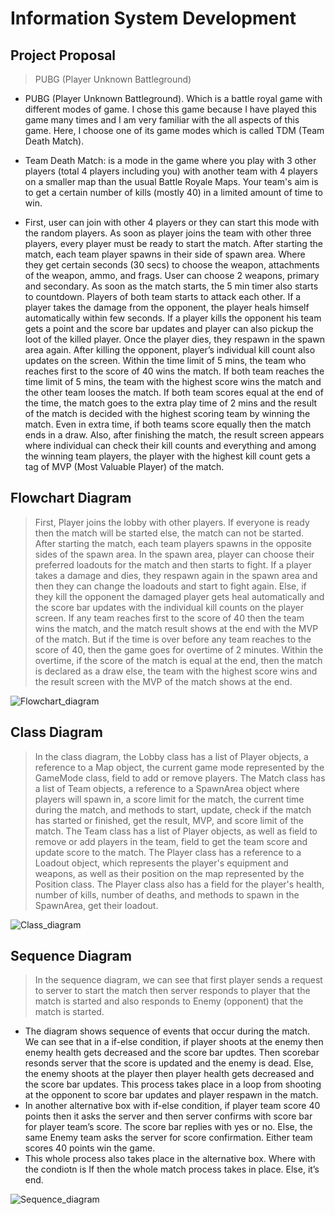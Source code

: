 # Information System Development

## Project Proposal

> PUBG (Player Unknown Battleground)

-  PUBG (Player Unknown Battleground). Which is a battle royal game with different modes of game. I chose this game because I have played this game many times and I am very familiar with the all aspects of this game. Here, I choose one of its game modes which is called TDM (Team Death Match). 

-  Team Death Match: is a mode in the game where you play with 3 other players (total 4 players including you) with another team with 4 players on a smaller map than the usual Battle Royale Maps. Your team's aim is to get a certain number of kills (mostly 40) in a limited amount of time to win.

-  First, user can join with other 4 players or they can start this mode with the random players. As soon as player joins the team with other three players, every player must be ready to start the match. After starting the match, each team player spawns in their side of spawn area. Where they get certain seconds (30 secs) to choose the weapon, attachments of the weapon, ammo, and frags. User can choose 2 weapons, primary and secondary. As soon as the match starts, the 5 min timer also starts to countdown. Players of both team starts to attack each other. If a player takes the damage from the opponent, the player heals himself automatically within few seconds. If a player kills the opponent his team gets a point and the score bar updates and player can also pickup the loot of the killed player. Once the player dies, they respawn in the spawn area again. After killing the opponent, player’s individual kill count also updates on the screen. Within the time limit of 5 mins, the team who reaches first to the score of 40 wins the match. If both team reaches the time limit of 5 mins, the team with the highest score wins the match and the other team looses the match. If both team scores equal at the end of the time, the match goes to the extra play time of 2 mins and the result of the match is decided with the highest scoring team by winning the match. Even in extra time, if both teams score equally then the match ends in a draw. Also, after finishing the match, the result screen appears where individual can check their kill counts and everything and among the winning team players, the player with the highest kill count gets a tag of MVP (Most Valuable Player) of the match. 


## Flowchart Diagram

>  First, Player joins the lobby with other players. If everyone is ready then the match will be started else, the match can not be started. After starting the match, each team players spawns in the opposite sides of the spawn area. In the spawn area, player can choose their preferred loadouts for the match and then starts to fight. If a player takes a damage and dies, they respawn again in the spawn area and then they can change the loadouts and start to fight again. Else, if they kill the opponent the damaged player gets heal automatically and the score bar updates with the individual kill counts on the player screen. If any team reaches first to the score of 40 then the team wins the match, and the match result shows at the end with the MVP of the match. But if the time is over before any team reaches to the score of 40, then the game goes for overtime of 2 minutes. Within the overtime, if the score of the match is equal at the end, then the match is declared as a draw else, the team with the highest score wins and the result screen with the MVP of the match shows at the end. 

![Flowchart_diagram](https://github.com/Manthan8567/Final_Project_Information_System_Development/assets/124721292/e3513433-6766-4045-9568-1ea635ed29cf)
  

## Class Diagram

>   In the class diagram, the Lobby class has a list of Player objects, a reference to a Map object, the current game mode represented by the GameMode class, field to add or remove players. The Match class has a list of Team objects, a reference to a SpawnArea object where players will spawn in, a score limit for the match, the current time during the match, and methods to start, update, check if the match has started or finished, get the result, MVP, and score limit of the match.
The Team class has a list of Player objects, as well as field to remove or add players in the team, field to get the team score and update score to the match.
The Player class has a reference to a Loadout object, which represents the player's equipment and weapons, as well as their position on the map represented by the Position class. The Player class also has a field for the player's health, number of kills, number of deaths, and methods to spawn in the SpawnArea, get their loadout.


![Class_diagram](https://github.com/Manthan8567/Final_Project_Information_System_Development/assets/124721292/70dd8d9f-a784-4b07-9705-25e85e688ae0) 

## Sequence Diagram

>  In the sequence diagram, we can see that first player sends a request to
   server to start the match then server responds to player that the match is started
   and also responds to Enemy (opponent) that the match is started.
 - The diagram shows sequence of events that occur during the match. We can see
   that in a if-else condition, if player shoots at the enemy then enemy health gets
   decreased and the score bar updtes. Then scorebar resonds server that the
   score is updated and the enemy is dead. Else, the enemy shoots at the player
   then player health gets decreased and the score bar updates. This process takes
   place in a loop from shooting at the opponent to score bar updates and player
   respawn in the match.
 - In another alternative box with if-else condition, if player team score 40 points
   then it asks the server and then server confirms with score bar for player team’s
   score. The score bar replies with yes or no. Else, the same Enemy team asks the
   server for score confirmation. Either team scores 40 points win the game.
 - This whole process also takes place in the alternative box. Where with the
   condiotn is If then the whole match process takes in place. Else, it’s end.

![Sequence_diagram](https://github.com/Manthan8567/Final_Project_Information_System_Development/assets/124721292/c71c85ea-7709-45eb-916d-dbd0dcfc54a9) 
